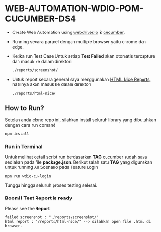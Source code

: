 # WEB-AUTOMATION-WDIO-POM-CUCUMBER-DS4

-   Create Web Automation using [webdriver.io](https://webdriver.io/docs/gettingstarted) & [cucumber](https://webdriver.io/docs/frameworks/#using-cucumber).
-   Running secara pararel dengan multiple browser yaitu chrome dan edge.
-   Ketika run Test Case Untuk setiap **Test Failed** akan otomatis tercapture dan masuk ke dalam direktori

    ```text
    ./reports/screenshot/
    ```

-   Untuk report secara general saya menggunakan [HTML Nice Reports](https://www.npmjs.com/package/wdio-html-nice-reporter), hasilnya akan masuk ke dalam direktori

    ```text
    ./reports/html-nice/
    ```

## How to Run?

Setelah anda clone repo ini, silahkan install seluruh library yang dibutuhkan dengan cara run comand

```bash
npm install
```

### Run in Terminal

Untuk melihat detail script run berdasarkan **TAG** cucumber sudah saya sediakan pada file **package.json**.
Berikut salah satu **TAG** yang digunakan untuk running All Scenario pada Feature Login

```bash
npm run wdio-cu-login
```

Tunggu hingga seluruh proses testing selesai.

### Boom!! Test Report is ready

Please see the **Report**

```text
failed screenshot : "./reports/screenshot/"
html report : "/reports/html-nice/" --> silahkan open file .html di browser.
```
